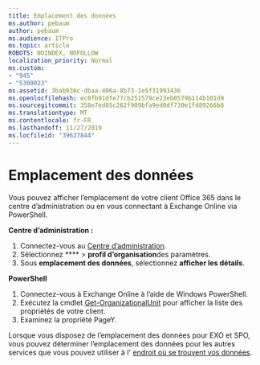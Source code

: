 ```yaml
---
title: Emplacement des données
ms.author: pebaum
author: pebaum
ms.audience: ITPro
ms.topic: article
ROBOTS: NOINDEX, NOFOLLOW
localization_priority: Normal
ms.custom:
- "945"
- "5300023"
ms.assetid: 3bab036c-dbaa-406a-8b73-1e5f31993436
ms.openlocfilehash: ec8fb91dfe77cb251579ce23eb0579b114b101d9
ms.sourcegitcommit: 358e7ed05c262f909bfa9ed0df730e1fd89266b8
ms.translationtype: MT
ms.contentlocale: fr-FR
ms.lasthandoff: 11/27/2019
ms.locfileid: "39627844"
---
```

# <a name="data-location"></a>Emplacement des données

Vous pouvez afficher l’emplacement de votre client Office 365 dans le centre d’administration ou en vous connectant à Exchange Online via PowerShell.


**Centre d’administration :**
1. Connectez-vous au [Centre d’administration](https://admin.microsoft.com/Adminportal/Home).
2. Sélectionnez **** > **profil d’organisation**des paramètres.
3. Sous **emplacement des données**, sélectionnez **afficher les détails**.


**PowerShell**
1. Connectez-vous à Exchange Online à l’aide de Windows PowerShell.
2. Exécutez la cmdlet [Get-OrganizationalUnit](https://docs.microsoft.com/powershell/module/exchange/active-directory/get-organizationalunit) pour afficher la liste des propriétés de votre client. 
3. Examinez la propriété PageY.

Lorsque vous disposez de l’emplacement des données pour EXO et SPO, vous pouvez déterminer l’emplacement des données pour les autres services que vous pouvez utiliser à l' [endroit où se trouvent vos données](https://products.office.com/where-is-your-data-located).